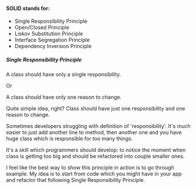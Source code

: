 #### SOLID stands for:

* Single Responsibility Principle
* Open/Closed Principle
* Liskov Substitution Principle
* Interface Segregation Principle
* Dependency Inversion Principle

##### Single Responsibility Principle

A class should have only a single responsibility.

Or 

A class should have only one reason to change.

Quite simple idea, right? Class should have just one responsibility and one reason to change.

Sometimes developers struggling with definition of 'responsibility'. It's much easier to just add another line to method, then another one and you have huge class which is responsible for too many things.

It's a skill which programmers should develop: to notice the moment when class is getting too big and should be refactored into couple smaller ones.

I feel like the best way to show this principle in action is to go through example. My idea is to start from code which you might have in your app and refactor that following Single Responsibility Principle.
